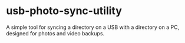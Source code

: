# usb-photo-sync-utility
A simple tool for syncing a directory on a USB with a directory on a PC, designed for photos and video backups.
